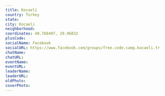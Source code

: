 ```yaml
---
title: Kocaeli
country: Turkey
state: 
city: Kocaeli
neighborhood: 
coordinates: 40.768407, 29.96832
plusCode:
socialName: Facebook
socialURL: https://www.facebook.com/groups/free.code.camp.kocaeli.tr
chatName:
chatURL:
eventName:
eventURL:
leaderName:
leaderURL:
oldPhoto: 
coverPhoto:
---
```

